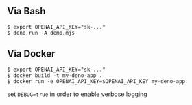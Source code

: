 
## Via Bash
```
$ export OPENAI_API_KEY="sk-..."
$ deno run -A demo.mjs
```
## Via Docker
```
$ export OPENAI_API_KEY="sk-..."
$ docker build -t my-deno-app .
$ docker run -e OPENAI_API_KEY=$OPENAI_API_KEY my-deno-app
```

set `DEBUG=true` in order to enable verbose logging
